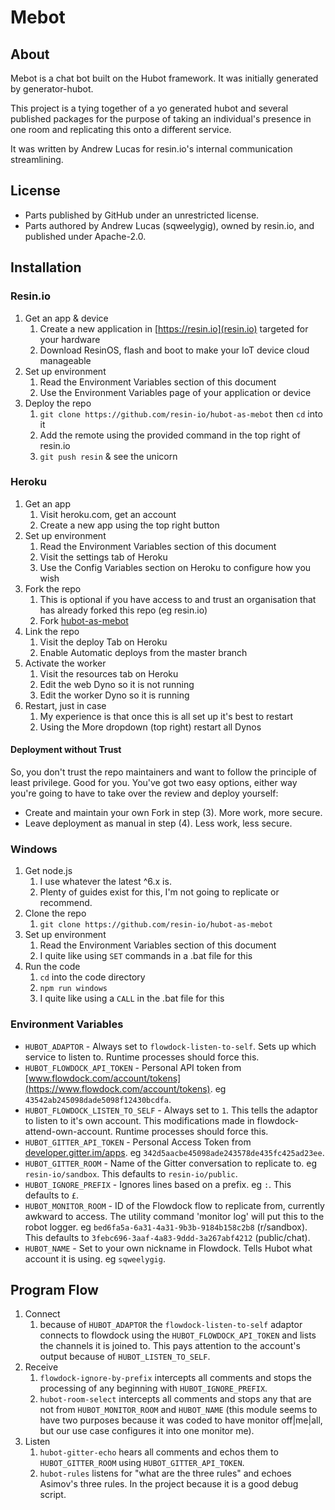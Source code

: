 # Mebot

## About

Mebot is a chat bot built on the Hubot framework. It was initially generated by
generator-hubot.

This project is a tying together of a yo generated hubot and several published
packages for the purpose of taking an individual's presence in one room and
replicating this onto a different service.

It was written by Andrew Lucas for resin.io's internal communication
streamlining.

## License

* Parts published by GitHub under an unrestricted license.
* Parts authored by Andrew Lucas (sqweelygig), owned by resin.io, and published
  under Apache-2.0.

## Installation

### Resin.io

1. Get an app &amp; device
    1. Create a new application in [https://resin.io](resin.io) targeted for
       your hardware
    2. Download ResinOS, flash and boot to make your IoT device cloud
       manageable
2. Set up environment
    1. Read the Environment Variables section of this document
    2. Use the Environment Variables page of your application or device
3. Deploy the repo
    1. `git clone https://github.com/resin-io/hubot-as-mebot` then `cd` into it
    2. Add the remote using the provided command in the top right of resin.io
    3. `git push resin` &amp; see the unicorn

### Heroku

1. Get an app
    1. Visit heroku.com, get an account
    2. Create a new app using the top right button
2. Set up environment
    1. Read the Environment Variables section of this document
    2. Visit the settings tab of Heroku
    2. Use the Config Variables section on Heroku to configure how you wish
3. Fork the repo
    1. This is optional if you have access to and trust an organisation that
       has already forked this repo (eg resin.io)
    2. Fork [hubot-as-mebot](https://github.com/resin-io/hubot-as-mebot)
4. Link the repo
    1. Visit the deploy Tab on Heroku
    2. Enable Automatic deploys from the master branch
5. Activate the worker
    1. Visit the resources tab on Heroku
    2. Edit the web Dyno so it is not running
    3. Edit the worker Dyno so it is running
6. Restart, just in case
    1. My experience is that once this is all set up it's best to restart
    2. Using the More dropdown (top right) restart all Dynos

#### Deployment without Trust

So, you don't trust the repo maintainers and want to follow the principle of
least privilege. Good for you. You've got two easy options, either way you're
going to have to take over the review and deploy yourself:
* Create and maintain your own Fork in step (3). More work, more secure.
* Leave deployment as manual in step (4). Less work, less secure.

### Windows

1. Get node.js
    1. I use whatever the latest ^6.x is.
    2. Plenty of guides exist for this, I'm not going to replicate or
       recommend.
2. Clone the repo
    1. `git clone https://github.com/resin-io/hubot-as-mebot`
3. Set up environment
    1. Read the Environment Variables section of this document
    2. I quite like using `SET` commands in a .bat file for this
4. Run the code
    1. `cd` into the code directory
    2. `npm run windows`
    3. I quite like using a `CALL` in the .bat file for this

### Environment Variables

* `HUBOT_ADAPTOR` - Always set to `flowdock-listen-to-self`. Sets up which
  service to listen to. Runtime processes should force this.
* `HUBOT_FLOWDOCK_API_TOKEN` - Personal API token from
  [www.flowdock.com/account/tokens](https://www.flowdock.com/account/tokens).
  eg `43542ab245098dade5098f12430bcdfa`.
* `HUBOT_FLOWDOCK_LISTEN_TO_SELF` - Always set to `1`. This tells the adaptor
  to listen to it's own account. This modifications made in
  flowdock-attend-own-account. Runtime processes should force this.
* `HUBOT_GITTER_API_TOKEN` - Personal Access Token from
  [developer.gitter.im/apps](https://developer.gitter.im/apps). eg
  `342d5aacbe45098ade243578de435fc425ad23ee`.
* `HUBOT_GITTER_ROOM` - Name of the Gitter conversation to replicate to. eg
  `resin-io/sandbox`. This defaults to `resin-io/public`.
* `HUBOT_IGNORE_PREFIX` - Ignores lines based on a prefix. eg `:`. This
  defaults to `£`.
* `HUBOT_MONITOR_ROOM` - ID of the Flowdock flow to replicate from, currently
  awkward to access.  The utility command 'monitor log' will put this to the
  robot logger. eg `bed6fa5a-6a31-4a31-9b3b-9184b158c2b8` (r/sandbox). This defaults to
  `3febc696-3aaf-4a83-9ddd-3a267abf4212` (public/chat).
* `HUBOT_NAME` - Set to your own nickname in Flowdock. Tells Hubot what account
  it is using. eg `sqweelygig`.

## Program Flow

1. Connect
    1. because of `HUBOT_ADAPTOR` the `flowdock-listen-to-self` adaptor
       connects to flowdock using the `HUBOT_FLOWDOCK_API_TOKEN` and lists the
       channels it is joined to.  This pays attention to the account's output
       because of `HUBOT_LISTEN_TO_SELF`.
2. Receive
    1. `flowdock-ignore-by-prefix` intercepts all comments and stops the
       processing of any beginning with `HUBOT_IGNORE_PREFIX`.
    2. `hubot-room-select` intercepts all comments and stops any that are
       not from `HUBOT_MONITOR_ROOM` and `HUBOT_NAME` (this module seems to
       have two purposes because it was coded to have monitor off|me|all, but
       our use case configures it into one monitor me).
3. Listen
    1. `hubot-gitter-echo` hears all comments and echos them to
       `HUBOT_GITTER_ROOM` using `HUBOT_GITTER_API_TOKEN`.
    2. `hubot-rules` listens for "what are the three rules" and echoes Asimov's
       three rules. In the project because it is a good debug script.
